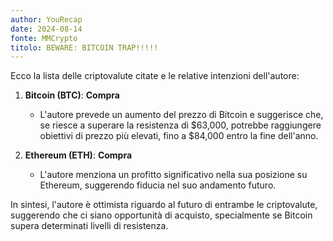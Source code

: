 ```yaml
---
author: YouRecap
date: 2024-08-14
fonte: MMCrypto
titolo: BEWARE: BITCOIN TRAP!!!!!
---
```


Ecco la lista delle criptovalute citate e le relative intenzioni dell'autore:

1. **Bitcoin (BTC)**: **Compra**
   - L'autore prevede un aumento del prezzo di Bitcoin e suggerisce che, se riesce a superare la resistenza di $63,000, potrebbe raggiungere obiettivi di prezzo più elevati, fino a $84,000 entro la fine dell'anno.

2. **Ethereum (ETH)**: **Compra**
   - L'autore menziona un profitto significativo nella sua posizione su Ethereum, suggerendo fiducia nel suo andamento futuro. 

In sintesi, l'autore è ottimista riguardo al futuro di entrambe le criptovalute, suggerendo che ci siano opportunità di acquisto, specialmente se Bitcoin supera determinati livelli di resistenza.
